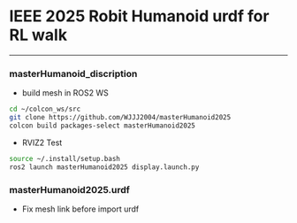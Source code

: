 # IEEE 2025 Robit Humanoid urdf for RL walk
--- 
### masterHumanoid_discription 
- build mesh in ROS2 WS
```bash
cd ~/colcon_ws/src
git clone https://github.com/WJJJ2004/masterHumanoid2025
colcon build packages-select masterHumanoid2025 
```

- RVIZ2 Test
```bash
source ~/.install/setup.bash
ros2 launch masterHumanoid2025 display.launch.py
```

### masterHumanoid2025.urdf
- Fix mesh link  before import urdf
